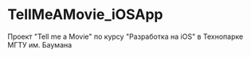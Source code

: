 # TellMeAMovie_iOSApp
Проект "Tell me a Movie" по курсу "Разработка на iOS" в Технопарке МГТУ им. Баумана
